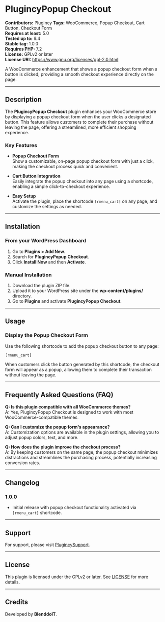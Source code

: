 # PlugincyPopup Checkout

**Contributors:** Plugincy 
**Tags:** WooCommerce, Popup Checkout, Cart Button, Checkout Form  
**Requires at least:** 5.0  
**Tested up to:** 6.4  
**Stable tag:** 1.0.0  
**Requires PHP:** 7.2  
**License:** GPLv2 or later  
**License URI:** https://www.gnu.org/licenses/gpl-2.0.html  

A WooCommerce enhancement that shows a popup checkout form when a button is clicked, providing a smooth checkout experience directly on the page.

---

## Description

The **PlugincyPopup Checkout** plugin enhances your WooCommerce store by displaying a popup checkout form when the user clicks a designated button. This feature allows customers to complete their purchase without leaving the page, offering a streamlined, more efficient shopping experience.

### Key Features
- **Popup Checkout Form**  
  Show a customizable, on-page popup checkout form with just a click, making the checkout process quick and convenient.

- **Cart Button Integration**  
  Easily integrate the popup checkout into any page using a shortcode, enabling a simple click-to-checkout experience.

- **Easy Setup**  
  Activate the plugin, place the shortcode `[rmenu_cart]` on any page, and customize the settings as needed.

---

## Installation

### From your WordPress Dashboard
1. Go to **Plugins > Add New**.
2. Search for **PlugincyPopup Checkout**.
3. Click **Install Now** and then **Activate**.

### Manual Installation
1. Download the plugin ZIP file.
2. Upload it to your WordPress site under the **wp-content/plugins/** directory.
3. Go to **Plugins** and activate **PlugincyPopup Checkout**.

---

## Usage

### Display the Popup Checkout Form
Use the following shortcode to add the popup checkout button to any page:
```plaintext
[rmenu_cart]
```

When customers click the button generated by this shortcode, the checkout form will appear as a popup, allowing them to complete their transaction without leaving the page.

---

## Frequently Asked Questions (FAQ)

**Q: Is this plugin compatible with all WooCommerce themes?**  
A: Yes, PlugincyPopup Checkout is designed to work with most WooCommerce-compatible themes.

**Q: Can I customize the popup form's appearance?**  
A: Customization options are available in the plugin settings, allowing you to adjust popup colors, text, and more.

**Q: How does the plugin improve the checkout process?**  
A: By keeping customers on the same page, the popup checkout minimizes distractions and streamlines the purchasing process, potentially increasing conversion rates.

---

## Changelog

### 1.0.0
- Initial release with popup checkout functionality activated via `[rmenu_cart]` shortcode.

---

## Support

For support, please visit [PlugincySupport](https://www.blenddoit.top/contact-us).

---

## License

This plugin is licensed under the GPLv2 or later. See [LICENSE](https://www.gnu.org/licenses/gpl-2.0.html) for more details.

---

## Credits

Developed by **BlenddoIT**.